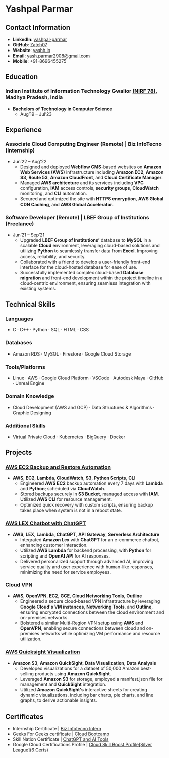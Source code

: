 # Yashpal Parmar

## Contact Information

- **LinkedIn**: [yashpal-parmar](https://www.linkedin.com/in/yashpal-parmar)
- **GitHub**: [Zatch07](https://github.com/Zatch07)
- **Website**: [yashh.in](https://yashh.in)
- **Email**: yash.parmar2908@gmail.com
- **Mobile**: +91-8696455275

## Education

### Indian Institute of Information Technology Gwalior [[NIRF 78]](https://www.nirfindia.org/2022/EngineeringRanking.html), Madhya Pradesh, India

- **Bachelors of Technology in Computer Science**
  - Aug’19 – Jul’23

## Experience

### Associate Cloud Computing Engineer (Remote) | **Biz InfoTecno** (Internship)
- Jun’22 – Aug’22
  - Designed and deployed **Webflow CMS**-based websites on **Amazon Web Services (AWS)** infrastructure including **Amazon EC2**, **Amazon S3**, **Route 53**, **Amazon CloudFront**, and **Cloud Certificate Manager**.
  - Managed **AWS architecture** and its services including **VPC** configuration, **IAM** access controls, **security groups**, **CloudWatch** monitoring, and **CLI** automation.
  - Secured and optimized the site with **HTTPS encryption**, **AWS Global CDN Caching**, and **AWS Global Accelerator**.


### Software Developer (Remote) | **LBEF Group of Institutions** (Freelance)
- Jun’21 – Sep’21
  - Upgraded **LBEF Group of Institutions’** database to **MySQL** in a scalable **Cloud** environment, leveraging cloud-based solutions and utilizing **Python** to seamlessly transfer data from **Excel**. Improving access, reliability, and security.
  - Collaborated with a friend to develop a user-friendly front-end interface for the cloud-hosted database for ease of use.
  - Successfully implemented complex cloud-based **Database migration** and front-end development within the project timeline in a cloud-centric environment, ensuring seamless integration with existing systems.


## Technical Skills

### Languages
- C · C++ · Python · SQL · HTML · CSS

### Databases
- Amazon RDS · MySQL · Firestore · Google Cloud Storage

### Tools/Platforms
- Linux · AWS · Google Cloud Platform · VSCode · Autodesk Maya · GitHub · Unreal Engine

### Domain Knowledge
- Cloud Development (AWS and GCP) · Data Structures & Algorithms · Graphic Designing

### Additional Skills
- Virtual Private Cloud · Kubernetes · BigQuery · Docker


## Projects

### [AWS EC2 Backup and Restore Automation](https://github.com/Zatch07/Backing-and-Restoring-AWS-EC2-instances-with-Automated-Script)
- **AWS**, **EC2**, **Lambda**, **CloudWatch**, **S3**, **Python Scripts**, **CLI**
  - Engineered **AWS EC2** backup automation every 7 days with **Lambda** and **Python**; scheduled via **CloudWatch**.
  - Stored backups securely in **S3 Bucket**, managed access with **IAM**. Utilized **AWS CLI** for resource management.
  - Optimized quick recovery with custom scripts, ensuring backup takes place when system is not in a reboot state.

### [AWS LEX Chatbot with ChatGPT](https://github.com/Zatch07/AWS-LEX-chatbot-with-chatgpt)
- **AWS**, **LEX**, **Lambda**, **ChatGPT**, **API Gateway**, **Serverless Architecture**
  - Integrated **Amazon Lex** with **ChatGPT** for an e-commerce chatbot, enhancing customer interaction.
  - Utilized **AWS Lambda** for backend processing, with **Python** for scripting and **OpenAI API** for AI responses.
  - Delivered personalized support through advanced AI, improving service quality and user experience with human-like responses, minimizing the need for service employees.

### Cloud VPN
- **AWS**, **OpenVPN**, **EC2**, **GCE**, **Cloud Networking Tools**, **Outline**
  - Engineered a secure cloud-based VPN infrastructure by leveraging **Google Cloud's VM instances**, **Networking Tools**, and **Outline**, ensuring encrypted connections between the cloud environment and on-premises networks.
  - Bolstered a similar Multi-Region VPN setup using **AWS** and **OpenVPN**, enabling secure connections between cloud and on-premises networks while optimizing VM performance and resource utilization.

### [AWS Quicksight Visualization](https://github.com/Zatch07/AWS-Quicksight-visualization)
- **Amazon S3**, **Amazon QuickSight**, **Data Visualization**, **Data Analysis**
  - Developed visualizations for a dataset of 50,000 Amazon best-selling products using **Amazon QuickSight**.
  - Leveraged **Amazon S3** for storage, employed a manifest.json file for management and **QuickSight** integration.
  - Utilized **Amazon QuickSight's** interactive sheets for creating dynamic visualizations, including bar charts, pie charts, and line graphs, to derive actionable insights.


## Certificates

- Internship Certificate | [Biz Infotecno Intern](https://drive.google.com/file/d/1MC7jnUzARUif1HhBoju2HmXC2MQ4u_2h/view?usp=sharing)
- Geeks For Geeks certificate | [Cloud Bootcamp](https://drive.google.com/file/d/1NRobVNfd1Kq3EiYcpHGOGdkmuZxIgyrX/view?usp=sharing)
- Skill Nation Certificate | [ChatGPT and AI Tools](https://drive.google.com/file/d/1scewaj2MDfQWXduTqKgAymhBt-uEb8TL/view?usp=drive_link)
- Google Cloud Certifications Profile | [Cloud Skill Boost Profile[Silver League](6 Certs)](https://www.cloudskillsboost.google/public_profiles/e2871bc2-5ccf-4a00-904f-e8a29616a2d6)
